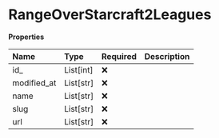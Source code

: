 # RangeOverStarcraft2Leagues

**Properties**

| Name        | Type      | Required | Description |
| :---------- | :-------- | :------- | :---------- |
| id\_        | List[int] | ❌       |             |
| modified_at | List[str] | ❌       |             |
| name        | List[str] | ❌       |             |
| slug        | List[str] | ❌       |             |
| url         | List[str] | ❌       |             |

<!-- This file was generated by liblab | https://liblab.com/ -->
